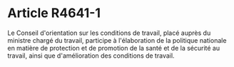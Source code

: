 # Article R4641-1

Le Conseil d'orientation sur les conditions de travail, placé auprès du ministre chargé du travail, participe à l'élaboration de la politique nationale en matière de protection et de promotion de la santé et de la sécurité au travail, ainsi que d'amélioration des conditions de travail.